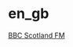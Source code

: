 # en_gb

[BBC Scotland FM](http://open.live.bbc.co.uk/mediaselector/5/select/version/2.0/mediaset/http-icy-mp3-a/vpid/bbc_radio_scotland_fm/format/pls.pls)

